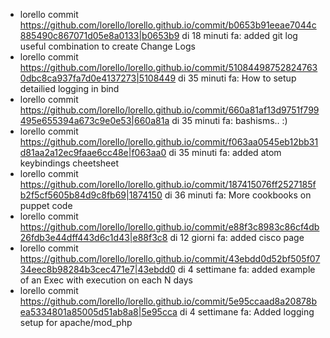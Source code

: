 * lorello commit <https://github.com/lorello/lorello.github.io/commit/b0653b91eeae7044c885490c867071d05e8a0133|b0653b9> di 18 minuti fa: added git log useful combination to create Change Logs
* lorello commit <https://github.com/lorello/lorello.github.io/commit/510844987528247630dbc8ca937fa7d0e4137273|5108449> di 35 minuti fa: How to setup detailied logging in bind
* lorello commit <https://github.com/lorello/lorello.github.io/commit/660a81af13d9751f799495e655394a673c9e0e53|660a81a> di 35 minuti fa: bashisms.. :)
* lorello commit <https://github.com/lorello/lorello.github.io/commit/f063aa0545eb12bb31d81aa2a12ec9faae6cc48e|f063aa0> di 35 minuti fa: added atom keybindings cheetsheet
* lorello commit <https://github.com/lorello/lorello.github.io/commit/187415076ff2527185fb2f5cf5605b84d9c8fb69|1874150> di 36 minuti fa: More cookbooks on puppet code
* lorello commit <https://github.com/lorello/lorello.github.io/commit/e88f3c8983c86cf4db26fdb3e44dff443d6c1d43|e88f3c8> di 12 giorni fa: added cisco page
* lorello commit <https://github.com/lorello/lorello.github.io/commit/43ebdd0d52bf505f0734eec8b98284b3cec471e7|43ebdd0> di 4 settimane fa: added example of an Exec with execution on each N days
* lorello commit <https://github.com/lorello/lorello.github.io/commit/5e95ccaad8a20878bea5334801a85005d51ab8a8|5e95cca> di 4 settimane fa: Added logging setup for apache/mod_php
